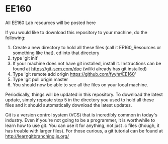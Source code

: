 # EE160
All EE160 Lab resources will be posted here

If you would like to download this repository to your machine, do the following:

1. Create a new directory to hold all these files (call it EE160_Resources or something like that). cd into that directory
2. type 'git init'
3. If your machine does not have git installed, install it. Instructions can be found at https://git-scm.com/doc (wiliki already has git installed)
4. Type 'git remote add origin https://github.com/fyyhr/EE160'
5. Type 'git pull origin master
6. You should now be able to see all the files on your local machine.

Periodically, things will be updated in this repository. To download the latest update, simply repeate step 5 in the directory you used to hold all these files and it should automatically download the latest updates.

Git is a version control system (VCS) that is incredibly common in today's industry. Even if you're not going to be a programmer, it is worthwhile to learn how to use git. You can use it for anything, not just .c files (though, it has trouble with larger files). For those curious, a git tutorial can be found at http://learngitbranching.js.org/
